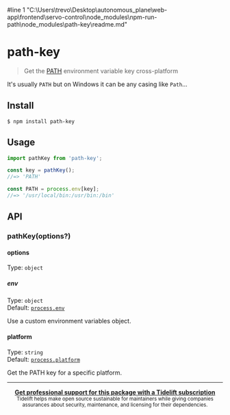 #line 1 "C:\\Users\\trevo\\Desktop\\autonomous_plane\\web-app\\frontend\\servo-control\\node_modules\\npm-run-path\\node_modules\\path-key\\readme.md"
# path-key

> Get the [PATH](https://en.wikipedia.org/wiki/PATH_(variable)) environment variable key cross-platform

It's usually `PATH` but on Windows it can be any casing like `Path`...

## Install

```
$ npm install path-key
```

## Usage

```js
import pathKey from 'path-key';

const key = pathKey();
//=> 'PATH'

const PATH = process.env[key];
//=> '/usr/local/bin:/usr/bin:/bin'
```

## API

### pathKey(options?)

#### options

Type: `object`

##### env

Type: `object`\
Default: [`process.env`](https://nodejs.org/api/process.html#process_process_env)

Use a custom environment variables object.

#### platform

Type: `string`\
Default: [`process.platform`](https://nodejs.org/api/process.html#process_process_platform)

Get the PATH key for a specific platform.

---

<div align="center">
	<b>
		<a href="https://tidelift.com/subscription/pkg/npm-path-key?utm_source=npm-path-key&utm_medium=referral&utm_campaign=readme">Get professional support for this package with a Tidelift subscription</a>
	</b>
	<br>
	<sub>
		Tidelift helps make open source sustainable for maintainers while giving companies<br>assurances about security, maintenance, and licensing for their dependencies.
	</sub>
</div>
